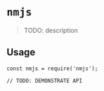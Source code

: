# `nmjs`

> TODO: description

## Usage

```
const nmjs = require('nmjs');

// TODO: DEMONSTRATE API
```
